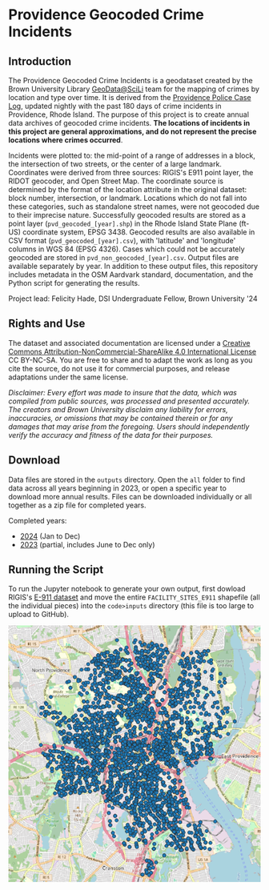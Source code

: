 # Providence Geocoded Crime Incidents

## Introduction

The Providence Geocoded Crime Incidents is a geodataset created by the Brown University Library [GeoData@SciLi](https://libguides.brown.edu/geodata/) team for the mapping of crimes by location and type over time. It is derived from the [Providence Police Case Log](https://data.providenceri.gov/Public-Safety/Providence-Police-Case-Log-Past-180-days/rz3y-pz8v/about_data), updated nightly with the past 180 days of crime incidents in Providence, Rhode Island. The purpose of this project is to create annual data archives of geocoded crime incidents. **The locations of incidents in this project are general approximations, and do not represent the precise locations where crimes occurred**. 

Incidents were plotted to: the mid-point of a range of addresses in a block, the intersection of two streets, or the center of a large landmark. Coordinates were derived from three sources: RIGIS's E911 point layer, the RIDOT geocoder, and Open Street Map. The coordinate source is determined by the format of the location attribute in the original dataset: block number, intersection, or landmark. Locations which do not fall into these categories, such as standalone street names, were not geocoded due to their imprecise nature. Successfully geocoded results are stored as a point layer (`pvd_geocoded_[year].shp`) in the Rhode Island State Plane (ft-US) coordinate system, EPSG 3438. Geocoded results are also available in CSV format (`pvd_geocoded_[year].csv`), with 'latitude' and 'longitude' columns in WGS 84 (EPSG 4326). Cases which could not be accurately geocoded are stored in `pvd_non_geocoded_[year].csv`. Output files are available separately by year. In addition to these output files, this repository includes metadata in the OSM Aardvark standard, documentation, and the Python script for generating the results.

Project lead: Felicity Hade, DSI Undergraduate Fellow, Brown University '24

## Rights and Use

The dataset and associated documentation are licensed under a [Creative Commons Attribution-NonCommercial-ShareAlike 4.0 International License](https://creativecommons.org/licenses/by-nc-sa/4.0/) CC BY-NC-SA. You are free to share and to adapt the work as long as you cite the source, do not use it for commercial purposes, and release adaptations under the same license.

*Disclaimer: Every effort was made to insure that the data, which was compiled from public sources, was processed and presented accurately. The creators and Brown University disclaim any liability for errors, inaccuracies, or omissions that may be contained therein or for any damages that may arise from the foregoing. Users should independently verify the accuracy and fitness of the data for their purposes.*

## Download

Data files are stored in the `outputs` directory. Open the `all` folder to find data across all years beginning in 2023, or open a specific year to download more annual results. Files can be downloaded individually or all together as a zip file for completed years.

Completed years:

- [2024](/outputs/2024/pvdcrime_2024.zip) (Jan to Dec)
- [2023](/outputs/2023/pvdcrime_2023.zip) (partial, includes June to Dec only)

## Running the Script

To run the Jupyter notebook to generate your own output, first dowload RIGIS's [E-911 dataset](https://www.rigis.org/datasets/e-911-sites/explore) and move the entire `FACILITY_SITES_E911` shapefile (all the individual pieces) into the `code>inputs` directory (this file is too large to upload to GitHub).

![Results visualized using QGIS](/results.png)

